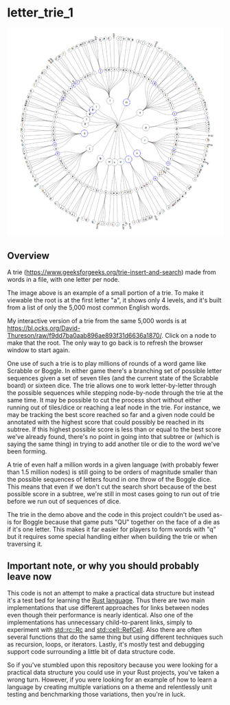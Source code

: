 # letter_trie_1

[![interactive version](https://github.com/David-Thureson/letter_trie_1/blob/master/trie_from_a.png)](https://bl.ocks.org/David-Thureson/raw/f9dd7ba0aab896ae893f31d6636a1870/ "interactive version")

## Overview

A trie (https://www.geeksforgeeks.org/trie-insert-and-search) made from words in a file, with one letter per node.

The image above is an example of a small portion of a trie. To make it viewable the root is at the first letter "a", it shows only 4 levels, and it's built from a list of only the 5,000 most common English words.

My interactive version of a trie from the same 5,000 words is at https://bl.ocks.org/David-Thureson/raw/f9dd7ba0aab896ae893f31d6636a1870/. Click on a node to make that the root. The only way to go back is to refresh the browser window to start again.

One use of such a trie is to play millions of rounds of a word game like Scrabble or Boggle. In either game there's a branching set of possible letter sequences given a set of seven tiles (and the current state of the Scrabble board) or sixteen dice. The trie allows one to work letter-by-letter through the possible sequences while stepping node-by-node through the trie at the same time. It may be possible to cut the process short without either running out of tiles/dice or reaching a leaf node in the trie. For instance, we may be tracking the best score reached so far and a given node could be annotated with the highest score that could possibly be reached in its subtree. If this highest possible score is less than or equal to the best score we've already found, there's no point in going into that subtree or (which is saying the same thing) in trying to add another tile or die to the word we've been forming.

A trie of even half a million words in a given language (with probably fewer than 1.5 million nodes) is still going to be orders of magnitude smaller than the possible sequences of letters found in one throw of the Boggle dice. This means that even if we don't cut the search short because of the best possible score in a subtree, we're still in most cases going to run out of trie before we run out of sequences of dice.

The trie in the demo above and the code in this project couldn't be used as-is for Boggle because that game puts "QU" together on the face of a die as if it's one letter. This makes it far easier for players to form words with "q" but it requires some special handling either when building the trie or when traversing it.

## Important note, or why you should probably leave now

This code is not an attempt to make a practical data structure but instead it's a test bed for learning the [Rust language](https://www.rust-lang.org/). Thus there are two main implementations that use different approaches for links between nodes even though their performance is nearly identical. Also one of the implementations has unnecessary child-to-parent links, simply to experiment with [std::rc::Rc](https://doc.rust-lang.org/std/rc/struct.Rc.html) and [std::cell::RefCell](https://doc.rust-lang.org/beta/std/cell/struct.RefCell.html). Also there are often several functions that do the same thing but using different techniques such as recursion, loops, or iterators. Lastly, it's mostly test and debugging support code surrounding a little bit of data structure code.

So if you've stumbled upon this repository because you were looking for a practical data structure you could use in your Rust projects, you've taken a wrong turn. However, if you were looking for an example of how to learn a language by creating multiple variations on a theme and relentlessly unit testing and benchmarking those variations, then you're in luck.
